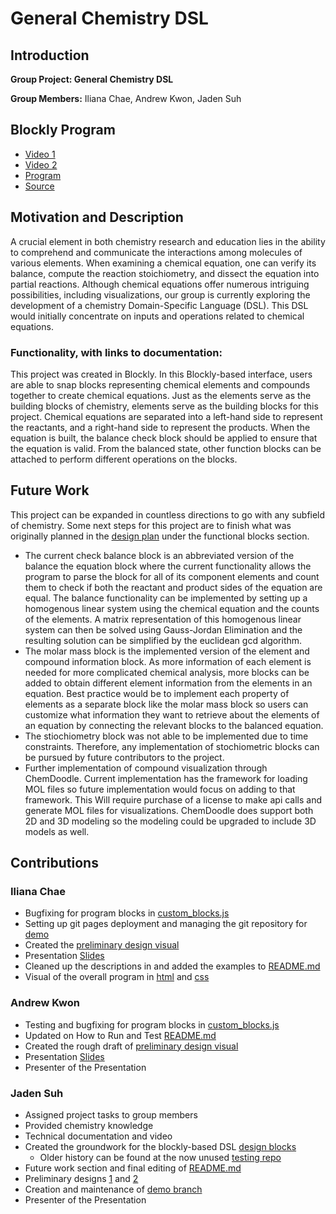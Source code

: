 # General Chemistry DSL

## Introduction

**Group Project: General Chemistry DSL**

**Group Members:** Iliana Chae, Andrew Kwon, Jaden Suh

## Blockly Program

* [Video 1]()
* [Video 2]()
* [Program](https://ilianachae.github.io/CPSC354-DSL/)
* [Source](https://github.com/ilianachae/CPSC354-DSL/tree/main/milestone1/design-blocks)

## Motivation and Description

A crucial element in both chemistry research and education lies in the ability to comprehend and communicate the interactions among molecules of various elements. When examining a chemical equation, one can verify its balance, compute the reaction stoichiometry, and dissect the equation into partial reactions. Although chemical equations offer numerous intriguing possibilities, including visualizations, our group is currently exploring the development of a chemistry Domain-Specific Language (DSL). This DSL would initially concentrate on inputs and operations related to chemical equations.

### **Functionality, with links to documentation:**

This project was created in Blockly. In this Blockly-based interface, users are able to snap blocks representing chemical elements and compounds together to create chemical equations. Just as the elements serve as the building blocks of chemistry, elements serve as the building blocks for this project. Chemical equations are separated into a left-hand side to represent the reactants, and a right-hand side to represent the products. When the equation is built, the balance check block should be applied to ensure that the equation is valid. From the balanced state, other function blocks can be attached to perform different operations on the blocks.

## Future Work

This project can be expanded in countless directions to go with any subfield of chemistry. Some next steps for this project are to finish what was originally planned in the [design plan](https://github.com/ilianachae/CPSC354-DSL/blob/main/docs/design2.md) under the functional blocks section.
* The current check balance block is an abbreviated version of the balance the equation block where the current functionality allows the program to parse the block for all of its component elements and count them to check if both the reactant and product sides of the equation are equal. The balance functionality can be implemented by setting up a homogenous linear system using the chemical equation and the counts of the elements. A matrix representation of this homogenous linear system can then be solved using Gauss-Jordan Elimination and the resulting solution can be simplified by the euclidean gcd algorithm. 
* The molar mass block is the implemented version of the element and compound information block. As more information of each element is needed for more complicated chemical analysis, more blocks can be added to obtain different element information from the elements in an equation. Best practice would be to implement each property of elements as a separate block like the molar mass block so users can customize what information they want to retrieve about the elements of an equation by connecting the relevant blocks to the balanced equation.
* The stiochiometry block was not able to be implemented due to time constraints. Therefore, any implementation of stochiometric blocks can be pursued by future contributors to the project.
* Further implementation of compound visualization through ChemDoodle. Current implementation has the framework for loading MOL files so future implementation would focus on adding to that framework. This Will require purchase of a license to make api calls and generate MOL files for visualizations. ChemDoodle does support both 2D and 3D modeling so the modeling could be upgraded to include 3D models as well. 

## Contributions

### Iliana Chae
* Bugfixing for program blocks in [custom_blocks.js](https://github.com/ilianachae/CPSC354-DSL/blob/main/milestone1/design-blocks/custom_blocks.js)
* Setting up git pages deployment and managing the git repository for [demo](https://ilianachae.github.io/CPSC354-DSL/)
* Created the [preliminary design visual](https://github.com/ilianachae/CPSC354-DSL/blob/main/docs/preliminaryDesignVisual.png)
* Presentation [Slides](https://docs.google.com/presentation/d/1HfpvlxIXDG2GBLlXe_3FHCobishMmQMX5mJrZWaJhj0/edit?usp=sharing)
* Cleaned up the descriptions in and added the examples to [README.md](https://github.com/ilianachae/CPSC354-DSL/blob/main/milestone1/README.md)
* Visual of the overall program in [html](https://github.com/ilianachae/CPSC354-DSL/blob/main/src/index.html) and [css](https://github.com/ilianachae/CPSC354-DSL/blob/main/src/styles.css)
 
### Andrew Kwon
* Testing and bugfixing for program blocks in [custom_blocks.js](https://github.com/ilianachae/CPSC354-DSL/blob/main/milestone1/design-blocks/custom_blocks.js)
* Updated on How to Run and Test [README.md](https://github.com/ilianachae/CPSC354-DSL/blob/main/milestone1/README.md)
* Created the rough draft of [preliminary design visual](https://github.com/ilianachae/CPSC354-DSL/blob/main/docs/preliminaryDesignVisual.png)
* Presentation [Slides](https://docs.google.com/presentation/d/1HfpvlxIXDG2GBLlXe_3FHCobishMmQMX5mJrZWaJhj0/edit?usp=sharing)
* Presenter of the Presentation

### Jaden Suh
* Assigned project tasks to group members
* Provided chemistry knowledge
* Technical documentation and video
* Created the groundwork for the blockly-based DSL [design blocks](https://github.com/ilianachae/CPSC354-DSL/tree/main/milestone1/design-blocks)
  * Older history can be found at the now unused [testing repo](https://github.com/JadenSuh/JadenSuh.github.io/tree/main)   
* Future work section and final editing of [README.md](https://github.com/ilianachae/CPSC354-DSL/blob/main/milestone1/README.md)
* Preliminary designs [1](https://github.com/ilianachae/CPSC354-DSL/blob/main/design.md) and [2](https://github.com/ilianachae/CPSC354-DSL/blob/main/design2.md)
* Creation and maintenance of [demo branch](https://github.com/ilianachae/CPSC354-DSL/tree/demo)
* Presenter of the Presentation
